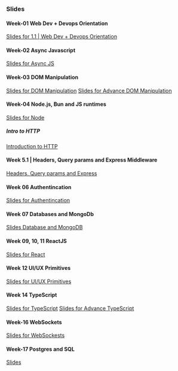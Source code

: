### Slides

#### Week-01 Web Dev + Devops Orientation

<a href="https://petal-estimate-4e9.notion.site/Orientation-703d935ef4564fe1bc61e60e83f4c409">Slides for 1.1 | Web Dev + Devops Orientation</a>

#### Week-02 Async Javascript

<a href="https://projects.100xdevs.com/tracks/async-js-1/Asynchronous-Javascript--Callbacks-and-more-1">Slides for Async JS</a>

#### Week-03 DOM Manipulation

<a href="https://projects.100xdevs.com/tracks/dom-1/Basics-of-DOM-1">Slides for DOM Manipulation</a>
<a href="https://projects.100xdevs.com/tracks/dom-2/DOM-Part-2--1">Slides for Advance DOM Manipulation</a>

#### Week-04 Node.js, Bun and JS runtimes

<a href="https://petal-estimate-4e9.notion.site/Node-js-Bun-and-JS-runtimes-a09a41ccd61c4f498e55750c9a1c9b34">Slides for Node </a>

##### Intro to HTTP

<a href="https://petal-estimate-4e9.notion.site/Intro-to-HTTP-26c5803f153b4401aa76e9fac08ac427">Introduction to HTTP</a>

#### Week 5.1 | Headers, Query params and Express Middleware

<a href="https://petal-estimate-4e9.notion.site/HTTP-Deep-dive-d59b6336fa5a46daa56c21063578d400">Headers, Query params and Express</a>

#### Week 06 Authentincation

<a href="https://petal-estimate-4e9.notion.site/Authentincation-a4b43c7cc1d14535a7b5b366080095fa"> Slides for Authentincation</a>

#### Week 07 Databases and MongoDb

<a href="https://petal-estimate-4e9.notion.site/Databases-and-MongoDb-1017dfd107358065a996cda5ed89682e"> Slides Database and MongoDB</a>

#### Week 09, 10, 11 ReactJS

<a href="https://petal-estimate-4e9.notion.site/React-Part-1-1177dfd1073580069172fc54e33929c0"> Slides for React</a>

#### Week 12 UI/UX Primitives

<a href="https://pricey-pyjama-7d5.notion.site/UI-UX-Primitives-12521c8092ab809bb9cfe39227759220">Slides for UI/UX Primitives</a>

#### Week 14 TypeScript

<a href="https://projects.100xdevs.com/tracks/6SbPPXGkG8QKFOTW9BmL/ts-1"> Slides for TypeScript</a>
<a href="https://projects.100xdevs.com/tracks/ts-hard/ts-hard-1"> Slides for Advance TypeScript</a>

#### Week-16 WebSockets

<a href="https://petal-estimate-4e9.notion.site/WebSockets-1477dfd10735802982becc925074b5f0">Slides for WebSockests</a>

#### Week-17 Postgres and SQL

<a href="https://projects.100xdevs.com/tracks/YOSAherHkqWXhOdlE4yE/sql-1">Slides</a>
